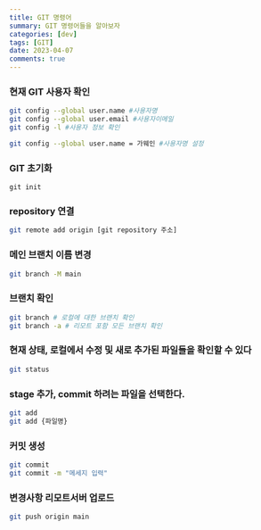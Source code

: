 ```yaml
---
title: GIT 명령어
summary: GIT 명령어들을 알아보자
categories: [dev]
tags: [GIT]
date: 2023-04-07
comments: true
---
```




### 현재 GIT 사용자 확인

```bash	
git config --global user.name #사용자명
git config --global user.email #사용자이메일
git config -l #사용자 정보 확인

git config --global user.name = 가웨인 #사용자명 설정
```



### GIT 초기화

```ba
git init
```



### repository 연결

```bash
git remote add origin [git repository 주소]
```



### 메인 브랜치 이름 변경

```bash
git branch -M main
```



### 브랜치 확인
```bash
git branch # 로컬에 대한 브랜치 확인
git branch -a # 리모트 포함 모든 브랜치 확인
```



### 현재 상태, 로컬에서 수정 및 새로 추가된 파일들을 확인할 수 있다

```bash
git status
```



### stage 추가, commit 하려는 파일을 선택한다.

```bash
git add
git add {파일명}
```



### 커밋 생성

```bash
git commit
git commit -m "메세지 입력"
```



### 변경사항 리모트서버 업로드

```bash
git push origin main
```